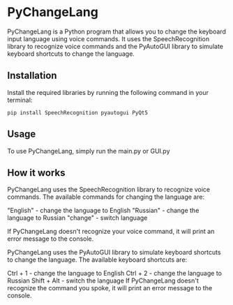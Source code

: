 # PyChangeLang
PyChangeLang is a Python program that allows you to change the keyboard input language using voice commands. It uses the SpeechRecognition library to recognize voice commands and the PyAutoGUI library to simulate keyboard shortcuts to change the language.

## Installation
Install the required libraries by running the following command in your terminal:
```
pip install SpeechRecognition pyautogui PyQt5
```

## Usage
To use PyChangeLang, simply run the main.py or GUI.py

## How it works
PyChangeLang uses the SpeechRecognition library to recognize voice commands.
The available commands for changing the language are:

"English" - change the language to English
"Russian" - change the language to Russian
"change" - switch language

If PyChangeLang doesn't recognize your voice command, it will print an error message to the console.

PyChangeLang uses the PyAutoGUI library to simulate keyboard shortcuts to change the language. The available keyboard shortcuts are:

Ctrl + 1 - change the language to English
Ctrl + 2 - change the language to Russian
Shift + Alt - switch the language
If PyChangeLang doesn't recognize the command you spoke, it will print an error message to the console.
